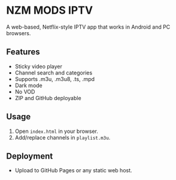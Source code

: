 
# NZM MODS IPTV

A web-based, Netflix-style IPTV app that works in Android and PC browsers.

## Features
- Sticky video player
- Channel search and categories
- Supports .m3u, .m3u8, .ts, .mpd
- Dark mode
- No VOD
- ZIP and GitHub deployable

## Usage
1. Open `index.html` in your browser.
2. Add/replace channels in `playlist.m3u`.

## Deployment
- Upload to GitHub Pages or any static web host.
